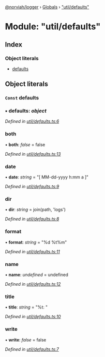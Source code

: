 [@norviah/logger](../README.md) › [Globals](../globals.md) › ["util/defaults"](_util_defaults_.md)

# Module: "util/defaults"

## Index

### Object literals

* [defaults](_util_defaults_.md#const-defaults)

## Object literals

### `Const` defaults

### ▪ **defaults**: *object*

*Defined in [util/defaults.ts:6](https://github.com/Norviah/logger/blob/3894311/src/util/defaults.ts#L6)*

###  both

• **both**: *false* = false

*Defined in [util/defaults.ts:13](https://github.com/Norviah/logger/blob/3894311/src/util/defaults.ts#L13)*

###  date

• **date**: *string* = "[ MM-dd-yyyy h:mm a ]"

*Defined in [util/defaults.ts:9](https://github.com/Norviah/logger/blob/3894311/src/util/defaults.ts#L9)*

###  dir

• **dir**: *string* = join(path, 'logs')

*Defined in [util/defaults.ts:8](https://github.com/Norviah/logger/blob/3894311/src/util/defaults.ts#L8)*

###  format

• **format**: *string* = "%d %t%m"

*Defined in [util/defaults.ts:11](https://github.com/Norviah/logger/blob/3894311/src/util/defaults.ts#L11)*

###  name

• **name**: *undefined* = undefined

*Defined in [util/defaults.ts:12](https://github.com/Norviah/logger/blob/3894311/src/util/defaults.ts#L12)*

###  title

• **title**: *string* = "%t: "

*Defined in [util/defaults.ts:10](https://github.com/Norviah/logger/blob/3894311/src/util/defaults.ts#L10)*

###  write

• **write**: *false* = false

*Defined in [util/defaults.ts:7](https://github.com/Norviah/logger/blob/3894311/src/util/defaults.ts#L7)*
